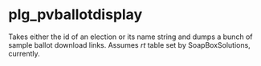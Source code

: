 # plg_pvballotdisplay
Takes either the id of an election or its name string and dumps a bunch of sample ballot download links.  Assumes _rt_ table set by SoapBoxSolutions, currently.
